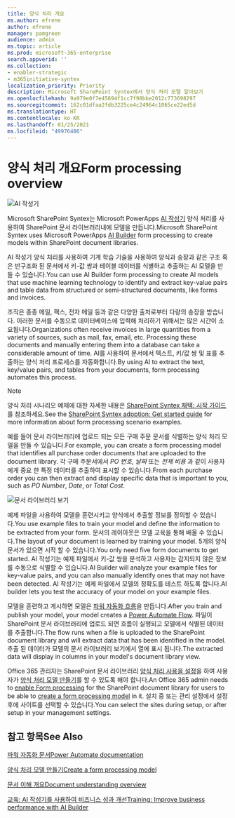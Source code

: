 ```yaml
---
title: 양식 처리 개요
ms.author: efrene
author: efrene
manager: pamgreen
audience: admin
ms.topic: article
ms.prod: microsoft-365-enterprise
search.appverid: ''
ms.collection:
- enabler-strategic
- m365initiative-syntex
localization_priority: Priority
description: Microsoft SharePoint Syntex에서 양식 처리 모델 알아보기
ms.openlocfilehash: 9a979e0f7e45694f1cc7f98bbe2012c773698297
ms.sourcegitcommit: 162c01dfaa2fdb3225ce4c24964c1065ce22ed5d
ms.translationtype: HT
ms.contentlocale: ko-KR
ms.lasthandoff: 01/25/2021
ms.locfileid: "49976486"
---
```

# <a name="form-processing-overview"></a><span data-ttu-id="f0fad-103">양식 처리 개요</span><span class="sxs-lookup"><span data-stu-id="f0fad-103">Form processing overview</span></span>

 ![AI 작성기](../media/content-understanding/ai-builder.png)</br>

<span data-ttu-id="f0fad-105">Microsoft SharePoint Syntex는 Microsoft PowerApps [AI 작성기](https://docs.microsoft.com/ai-builder/overview) 양식 처리를 사용하여 SharePoint 문서 라이브러리내에 모델을 만듭니다.</span><span class="sxs-lookup"><span data-stu-id="f0fad-105">Microsoft SharePoint Syntex uses Microsoft PowerApps [AI Builder](https://docs.microsoft.com/ai-builder/overview) form processing to create models within SharePoint document libraries.</span></span>

<span data-ttu-id="f0fad-106">AI 작성기 양식 처리를 사용하여 기계 학습 기술을 사용하여 양식과 송장과 같은 구조 혹은 반구조화 된 문서에서 키-값 쌍과 테이블 데이터를 식별하고 추출하는 AI 모델을 만들 수 있습니다.</span><span class="sxs-lookup"><span data-stu-id="f0fad-106">You can use AI Builder form processing to create AI models that use machine learning technology to identify and extract key-value pairs and table data from structured or semi-structured  documents, like forms and invoices.</span></span>

<span data-ttu-id="f0fad-107">조직은 종종 메일, 팩스, 전자 메일 등과 같은 다양한 출처로부터 다량의 송장을 받습니다. 이러한 문서를 수동으로 데이터베이스에 입력해 처리하기 위해서는 많은 시간이 소요됩니다.</span><span class="sxs-lookup"><span data-stu-id="f0fad-107">Organizations often receive invoices in large quantities from a variety of sources, such as mail, fax, email, etc. Processing these documents and manually entering them into a database can take a considerable amount of time.</span></span> <span data-ttu-id="f0fad-108">AI를 사용하여 문서에서 텍스트, 키/값 쌍 및 표를 추출하는 양식 처리 프로세스를 자동화합니다.</span><span class="sxs-lookup"><span data-stu-id="f0fad-108">By using AI to extract the text, key/value pairs, and tables from your documents, form processing automates this process.</span></span> 

> [!NOTE]
> <span data-ttu-id="f0fad-109">양식 처리 시나리오 예제에 대한 자세한 내용은 [SharePoint Syntex 채택: 시작 가이드](https://docs.microsoft.com/microsoft-365/contentunderstanding/adoption-getstarted#form-processing-scenario-example)를 참조하세요.</span><span class="sxs-lookup"><span data-stu-id="f0fad-109">See the [SharePoint Syntex adoption: Get started guide](https://docs.microsoft.com/microsoft-365/contentunderstanding/adoption-getstarted#form-processing-scenario-example) for more information about form processing scenario examples.</span></span>

<span data-ttu-id="f0fad-110">예를 들어 문서 라이브러리에 업로드 되는 모든 구매 주문 문서를 식별하는 양식 처리 모델을 만들 수 있습니다.</span><span class="sxs-lookup"><span data-stu-id="f0fad-110">For example, you can create a form processing model that identifies all purchase order documents that are uploaded to the document library.</span></span> <span data-ttu-id="f0fad-111">각 구매 주문서에서 *PO 번호*, *날짜* 또는 *전체 비용* 과 같이 사용자에게 중요 한 특정 데이터를 추출하여 표시할 수 있습니다.</span><span class="sxs-lookup"><span data-stu-id="f0fad-111">From each purchase order you can then extract and display specific data that is important to you, such as *PO Number*, *Date*, or *Total Cost*.</span></span>

![문서 라이브러리 보기](../media/content-understanding/doc-lib-done.png)</br>  

<span data-ttu-id="f0fad-113">예제 파일을 사용하여 모델을 훈련시키고 양식에서 추출할 정보를 정의할 수 있습니다.</span><span class="sxs-lookup"><span data-stu-id="f0fad-113">You use example files to train your model and define the information to be extracted from your form.</span></span> <span data-ttu-id="f0fad-114">문서의 레이아웃은 모델 교육을 통해 배울 수 있습니다.</span><span class="sxs-lookup"><span data-stu-id="f0fad-114">The layout of your document is learned by training your model.</span></span> <span data-ttu-id="f0fad-115">5개의 양식 문서가 있으면 시작 할 수 있습니다.</span><span class="sxs-lookup"><span data-stu-id="f0fad-115">You only need five form documents to get started.</span></span> <span data-ttu-id="f0fad-116">AI 작성기는 예제 파일에서 키-값 쌍을 분석하고 사용자는 감지되지 않은 정보를 수동으로 식별할 수 있습니다.</span><span class="sxs-lookup"><span data-stu-id="f0fad-116">AI Builder will analyze your example files for key-value pairs, and you can also manually identify ones that may not have been detected.</span></span>  <span data-ttu-id="f0fad-117">AI 작성기는 예제 파일에서 모델의 정확도를 테스트 하도록 합니다.</span><span class="sxs-lookup"><span data-stu-id="f0fad-117">AI builder lets you test the accuracy of your model on your example files.</span></span>

<span data-ttu-id="f0fad-118">모델을 훈련하고 게시하면 모델은 [파워 자동화 흐름](https://docs.microsoft.com/power-automate/getting-started)을 만듭니다.</span><span class="sxs-lookup"><span data-stu-id="f0fad-118">After you train and publish your model, your model creates a [Power Automate Flow](https://docs.microsoft.com/power-automate/getting-started).</span></span> <span data-ttu-id="f0fad-119">파일이 SharePoint 문서 라이브러리에 업로드 되면 흐름이 실행되고 모델에서 식별된 데이터를 추출합니다.</span><span class="sxs-lookup"><span data-stu-id="f0fad-119">The flow runs when a file is uploaded to the SharePoint document library and will extract data that has been identified in the model.</span></span> <span data-ttu-id="f0fad-120">추출 된 데이터가 모델의 문서 라이브러리 보기에서 열에 표시 됩니다.</span><span class="sxs-lookup"><span data-stu-id="f0fad-120">The extracted data will display in columns in your model's document library view.</span></span>

<span data-ttu-id="f0fad-121">Office 365 관리자는 SharePoint 문서 라이브러리 [양식 처리 사용을 설정](https://docs.microsoft.com/microsoft-365/contentunderstanding/set-up-content-understanding#to-set-up-content-understanding)을 하여 사용자가 [양식 처리 모델 만들기](create-a-form-processing-model.md)를 할 수 있도록 해야 합니다.</span><span class="sxs-lookup"><span data-stu-id="f0fad-121">An Office 365 admin needs to [enable Form processing](https://docs.microsoft.com/microsoft-365/contentunderstanding/set-up-content-understanding#to-set-up-content-understanding) for the SharePoint document library for users to be able to [create a form processing model](create-a-form-processing-model.md) in it.</span></span> <span data-ttu-id="f0fad-122">설치 중 또는 관리 설정에서 설정 후에 사이트를 선택할 수 있습니다.</span><span class="sxs-lookup"><span data-stu-id="f0fad-122">You can select the sites during setup, or after setup in your management settings.</span></span>



## <a name="see-also"></a><span data-ttu-id="f0fad-123">참고 항목</span><span class="sxs-lookup"><span data-stu-id="f0fad-123">See Also</span></span>
  
[<span data-ttu-id="f0fad-124">파워 자동화 문서</span><span class="sxs-lookup"><span data-stu-id="f0fad-124">Power Automate documentation</span></span>](https://docs.microsoft.com/power-automate/)

[<span data-ttu-id="f0fad-125">양식 처리 모델 만들기</span><span class="sxs-lookup"><span data-stu-id="f0fad-125">Create a form processing model</span></span>](create-a-form-processing-model.md)

[<span data-ttu-id="f0fad-126">문서 이해 개요</span><span class="sxs-lookup"><span data-stu-id="f0fad-126">Document understanding overview</span></span>](document-understanding-overview.md)

[<span data-ttu-id="f0fad-127">교육: AI 작성기를 사용하여 비즈니스 성과 개선</span><span class="sxs-lookup"><span data-stu-id="f0fad-127">Training: Improve business performance with AI Builder</span></span>](https://docs.microsoft.com/learn/paths/improve-business-performance-ai-builder/?source=learn)
